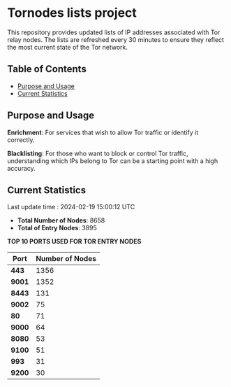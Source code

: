 # Tornodes lists project

This repository provides updated lists of IP addresses associated with Tor relay nodes. The lists are refreshed every 30 minutes to ensure they reflect the most current state of the Tor network.

## Table of Contents

- [Purpose and Usage](#purpose-and-usage)
- [Current Statistics](#current-statistics)


## Purpose and Usage

**Enrichment**: For services that wish to allow Tor traffic or identify it correctly.

**Blacklisting**: For those who want to block or control Tor traffic, understanding which IPs belong to Tor can be a starting point with a high accuracy.

## Current Statistics

Last update time : 2024-02-19 15:00:12 UTC

- **Total Number of Nodes**: 8658
- **Total of Entry Nodes**: 3895

**TOP 10 PORTS USED FOR TOR ENTRY NODES**

| **Port** | **Number of Nodes** |
|------|-----------------|
| **443**   | 1356  |
| **9001**   | 1352  |
| **8443**   | 131  |
| **9002**   | 75  |
| **80**   | 71  |
| **9000**   | 64  |
| **8080**   | 53  |
| **9100**   | 51  |
| **993**   | 31  |
| **9200**   | 30  |

